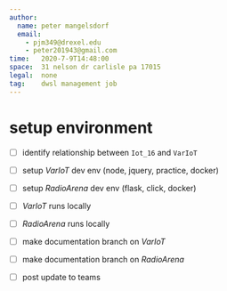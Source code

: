 ```yaml
---
author:
  name: peter mangelsdorf
  email:
    - pjm349@drexel.edu
    - peter201943@gmail.com
time:   2020-7-9T14:48:00
space:  31 nelson dr carlisle pa 17015
legal:  none
tag:    dwsl management job
---
```


# setup environment

- [ ] identify relationship between `Iot_16` and `VarIoT`

- [ ] setup *VarIoT* dev env (node, jquery, practice, docker)
- [ ] setup *RadioArena* dev env (flask, click, docker)

- [ ] *VarIoT* runs locally
- [ ] *RadioArena* runs locally

- [ ] make documentation branch on *VarIoT*
- [ ] make documentation branch on *RadioArena*

- [ ] post update to teams